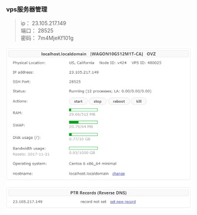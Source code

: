 ### vps服务器管理
>ip： 23.105.217.149   
端口： 28525  
密码： 7m4MjeKf101g  

![](../picture/linux_remote_server.png)
